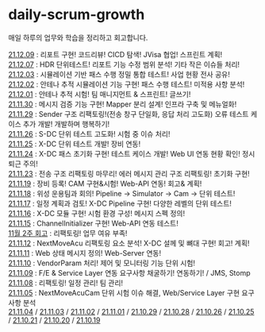 # daily-scrum-growth
매일 하루의 업무와 학습을 정리하고 회고합니다.

[21.12.09](https://github.com/Jsing/daily-scrum-growth/blob/5c65c01b6c844b8957602b12575b82a01b9cf299/2021/12%EC%9B%94/21.12.09.md) : 리포트 구현! 코드리뷰! CICD 탐색! JVisa 협업! 스프린트 계획!  
[21.12.07](https://github.com/Jsing/daily-scrum-growth/blob/c7556c60b50b99adba465df71922a8e95c58ec1e/2021/12%EC%9B%94/21.21.07.md) : HDR 단위테스트! 리포트 기능 수정 범위 분석! 기타 작은 이슈들 처리!  
[21.12.03](https://github.com/Jsing/daily-scrum-growth/blob/6fbe708c28b30d88ad7fa2c5a12c676d9d10556a/2021/12%EC%9B%94/21.12.03.md) : 시뮬레이션 기반 패스 수행 정밀 통합 테스트! 사업 현황 전사 공유!  
[21.12.02](https://github.com/Jsing/daily-scrum-growth/blob/7eb586ce99ebe4446e6891872330b3a80fe04e3f/2021/12%EC%9B%94/21.12.02.md) : 안테나 추적 시뮬레이션 기능 구현! 패스 수행 테스트! 미적용 사항 분석!  
[21.12.01](https://github.com/Jsing/daily-scrum-growth/blob/983b0d79c8b42d8f30e4cda5cc20935dcf4e7a24/2021/12%EC%9B%94/21.12.01.md) : 안테나 추적 시험! 팀 매니지먼트 & 스프린트! 글쓰기!  
[21.11.30](https://github.com/Jsing/daily-scrum-growth/blob/53869dcbe47d6dc8dae2a45952dd58ade8b0f944/2021/11%EC%9B%94/21.11.30.md) : 메시지 검증 기능 구현! Mapper 분리 설계! 인프라 구축 및 메뉴얼화!  
[21.11.29](https://github.com/Jsing/daily-scrum-growth/blob/38e15c30433762f92005310bdd849cb6470bc9de/2021/11%EC%9B%94/21.11.29.md) : Sender 구조 리팩토링!(전송 창구 단일화, 응답 처리 고도화) 오류 테스트 케이스 추가 개발! 개발하며 행복하기!  
[21.11.26](https://github.com/Jsing/daily-scrum-growth/blob/d9742ea7faa800e0e21531bfa0176e337eb0c32c/2021/11%EC%9B%94/21.11.26.md) : S-DC 단위 테스트 고도화! 시험 중 이슈 처리!  
[21.11.25](https://github.com/Jsing/daily-scrum-growth/blob/1eca140d9a0c6eb94975ecc2a745d099b1209ee9/2021/11%EC%9B%94/21.11.25.md) : X-DC 단위 테스트 개발! 장비 연동!  
[21.11.24](https://github.com/Jsing/daily-scrum-growth/blob/a7448e4de3571725ec94c69fd1f340e12d8ee5e0/2021/11%EC%9B%94/21.11.24.md) : X-DC 패스 초기화 구현! 테스트 케이스 개발! Web UI 연동 현황 확인! 정시 퇴근 주의!  
[21.11.23](https://github.com/Jsing/daily-scrum-growth/blob/629fc68922bbeca1e69fe1473182a0e21a9d01c7/2021/11%EC%9B%94/21.11.23.md) : 전송 구조 리팩토링 마무리! 에러 메시지 관리 구조 리팩토링! 초기화 구현!  
[21.11.19](https://github.com/Jsing/daily-scrum-growth/blob/c3541fcc676e9475a7dafd06b0a6adf08ebd5357/2021/11%EC%9B%94/21.11.19.md) : 장비 등록! CAM 구현&시험! Web-API 연동! 회고& 계획!  
[21.11.18](https://github.com/Jsing/daily-scrum-growth/blob/ff71367fd5199ad939a1b2fd05341fbeb5386435/2021/11%EC%9B%94/21.11.18.md) : 위성 운용팀과 회의! Pipeline -> Simulator -> Cam -> 단위 테스트!  
[21.11.17](https://github.com/Jsing/daily-scrum-growth/blob/692b67f9bc9d4d70afaabc7fe037df34fd927179/2021/11%EC%9B%94/21.11.17.md) : 일정 계획과 검토! X-DC Pipeline 구현! 다양한 레벨의 단위 테스트!  
[21.11.16](https://github.com/Jsing/daily-scrum-growth/blob/cf018af1796ac694b722a11a0ea0aeb3baf64a7d/2021/11%EC%9B%94/21.11.16.md) : X-DC 모듈 구현! 시험 환경 구성! 메시지 스펙 정의!    
[21.11.15](https://github.com/Jsing/daily-scrum-growth/blob/84f4430d573fe2e0c127d3febe88df90760f247a/2021/11%EC%9B%94/21.11.15.md) : ChannelInitializer 구현! Web-API 연동 테스트!  
[11월 2주 회고](https://github.com/Jsing/daily-scrum-growth/blob/2654e230ec0c995f8992565ed3539b391de6f6b2/2021/11%EC%9B%94/2%EC%A3%BC_%ED%9A%8C%EA%B3%A0.md) : 리팩토링! 업무 여유 부족!  
[21.11.12](https://github.com/Jsing/daily-scrum-growth/blob/0518bc89d966db92db60a87eb1972491ea0d2947/2021/11%EC%9B%94/21.11.12.md) : NextMoveAcu 리팩토링 요소 분석! X-DC 설께 및 뼈대 구현! 회고! 계획!  
[21.11.11](https://github.com/Jsing/daily-scrum-growth/blob/deb4c1d2076f2a376569c9934c5e418387b0b73e/2021/11%EC%9B%94/21.11.11.md) : Web 상태 메시지 정의! Web-Server 연동!  
[21.11.10](https://github.com/Jsing/daily-scrum-growth/blob/2a294ff4b6cd1b85f43608708a27d0b2c0283410/2021/11%EC%9B%94/21.11.10.md) : VendorParam 처리! 제어 및 모니터링 기능 단위 시험!  
[21.11.09](https://github.com/Jsing/daily-scrum-growth/blob/94181d7f61a3c83c4678cc7dc794f615fd80b4ed/2021/11%EC%9B%94/21.11.09.md) : F/E & Service Layer 연동 요구사항 채굴하기! 연동하기! / JMS, Stomp  
[21.11.08](https://github.com/Jsing/daily-scrum-growth/blob/0a6bdff06b05d3b2cc1e5d18147aef8808886cda/2021/11%EC%9B%94/21.11.08.md) : 리팩토링! 일정 관리! 팀 관리!  
[21.11.05](https://github.com/Jsing/daily-scrum-growth/blob/da5a9607e797f843dcceffcda43d80d820788980/2021/11%EC%9B%94/21.11.05.md) : NextMoveAcuCam 단위 시험 이슈 해결, Web/Service Layer 구현 요구사항 분석  
[21.11.04](https://github.com/Jsing/daily-scrum-growth/blob/8956ebbc3df232e6af8abfbc3d1d6d46a0113c4e/2021/11%EC%9B%94/21.11.03.md)
/ [21.11.03](https://github.com/Jsing/daily-scrum-growth/blob/f47c3aefde06598496837502afcb4901b2377c39/2021/11%EC%9B%94/21.11.03.md)
/ [21.11.02](https://github.com/Jsing/daily-scrum-growth/blob/1a26732f8db76152bf9a450af69ae21bb7838fed/2021/11%EC%9B%94/21.11.02.md)
/ [21.11.01](https://github.com/Jsing/daily-scrum-growth/blob/1780e358fb5cd725ef46b015ea5971564f54ee25/2021/11%EC%9B%94/21.11.01.md)
/ [21.10.29](https://github.com/Jsing/daily-scrum-growth/blob/10c7c7a5334d17defbd5631dc44c6a398023a29f/2021/10%EC%9B%94/daily-scrum-growth-211029.md)
/ [21.10.28](https://github.com/Jsing/daily-scrum-growth/blob/8b1db640aef7995b3b95674aa2815e6f5507cd6e/2021/10%EC%9B%94/daily-scrum-growh-211028.md)
/ [21.10.26](https://github.com/Jsing/daily-scrum-growth/blob/6769176ffa4276ba4b5c02b6a18888efd2cc3de7/2021/10%EC%9B%94/daily-scrum-growth-211026.md)
/ [21.10.25](https://github.com/Jsing/daily-scrum-growth/blob/0b4345c30fb7bda6c35443d188e61062e8a7c82c/2021/10%EC%9B%94/daily-scrum-growth-211025.md)
/ [21.10.21](https://github.com/Jsing/daily-scrum/blob/36afe02a0b5572bf5675c037d57d848c0fb7a074/2021/10%EC%9B%94/daily-scrum-growth-211021-%233.md)
/ [21.10.20](https://github.com/Jsing/daily-scrum/blob/36afe02a0b5572bf5675c037d57d848c0fb7a074/2021/10%EC%9B%94/daily-scrum-growth-211020%20%232.md)
/ [21.10.19](https://github.com/Jsing/daily-scrum/blob/1f653ab8e4ff484015bcb4945832b42afd274f4c/2021/10%EC%9B%94/daily-scrum-growth-211019-%231.md)
